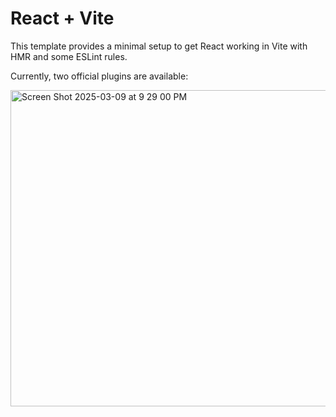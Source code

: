 # React + Vite

This template provides a minimal setup to get React working in Vite with HMR and some ESLint rules.

Currently, two official plugins are available:

<img width="506" alt="Screen Shot 2025-03-09 at 9 29 00 PM" src="https://github.com/user-attachments/assets/210f21a0-925a-46b0-8e50-76a16d541f4f" />
